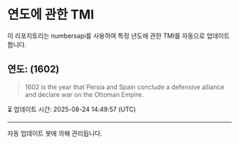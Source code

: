 
# 연도에 관한 TMI

이 리포지토리는 numbersapi를 사용하여 특정 년도에 관한 TMI를 자동으로 업데이트합니다.

## 연도: (1602)
> 1602 is the year that Persia and Spain conclude a defensive alliance and declare war on the Ottoman Empire.

⏳ 업데이트 시간: 2025-08-24 14:49:57 (UTC)

---
자동 업데이트 봇에 의해 관리됩니다.
